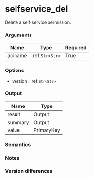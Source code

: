 [//]: # (THE CONTENT BELOW IS GENERATED. DO NOT EDIT.)
# selfservice_del
Delete a self-service permission.

### Arguments
|Name|Type|Required
|-|-|-
|aciname|:ref:`Str<Str>`|True

### Options
* version : :ref:`Str<Str>`

### Output
|Name|Type
|-|-
|result|Output
|summary|Output
|value|PrimaryKey

[//]: # (ADD YOUR NOTES BELOW. THESE WILL BE PICKED EVERY TIME THE DOCS ARE REGENERATED. //end)
### Semantics

### Notes

### Version differences
